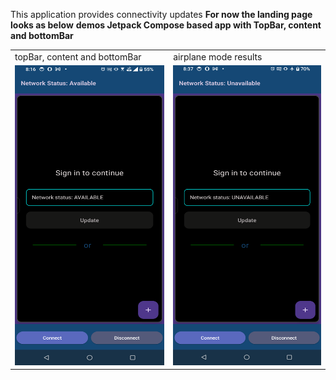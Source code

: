 This application provides connectivity updates
**For now the landing page looks as below**
**demos Jetpack Compose based app with TopBar, content and bottomBar**

<table>
  <tr>
    <td>topBar, content and bottomBar</td>
    <td>airplane mode results</td>
  </tr>
  <tr>
    <td><img src="screenshots/ASUS_Result.png" width=270 height=480></td>
    <td><img src="screenshots/airplane_mode.png" width=270 height=480></td>
 <tr>
 </table>